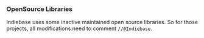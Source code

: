### OpenSource Libraries

Indiebase uses some inactive maintained open source libraries. So for those projects, all modifications need to comment `//@Indiebase`.
